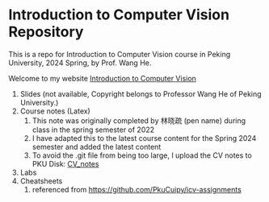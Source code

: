 # Introduction to Computer Vision Repository

This is a repo for Introduction to Computer Vision course in Peking University, 2024 Spring, by Prof. Wang He.

Welcome to my website [Introduction to Computer Vision](https://lyt0112.com/posts/course/intro_to_CV)

1. Slides (not available, Copyright belongs to Professor Wang He of Peking University.)
3. Course notes (Latex)
   1. This note was originally completed by 林晓疏 (pen name) during class in the spring semester of 2022
   2. I have adapted this to the latest course content for the Spring 2024 semester and added the latest content
   3. To avoid the .git file from being too large, I upload the CV notes to PKU Disk: 
      [CV_notes](https://disk.pku.edu.cn/link/AAF60F96D7794C4932BA69B8DC6BD4BE59) 
4. Labs
5. Cheatsheets
   1. referenced from https://github.com/PkuCuipy/icv-assignments
